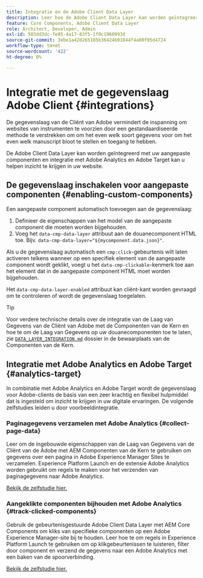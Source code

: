 ```yaml
---
title: Integratie en de Adobe Client Data Layer
description: Leer hoe de Adobe Client Data Layer kan worden geïntegreerd met uw aangepaste componenten en hoe integratie met Adobe Analytics en Adobe Target u kan helpen inzicht in uw website te krijgen
feature: Core Components, Adobe Client Data Layer
role: Architect, Developer, Admin
exl-id: 503dd3dc-fe95-4a17-83f5-1f0c1960993d
source-git-commit: 3ebe1a42d265185b36424b01844f4a00f05d4724
workflow-type: tm+mt
source-wordcount: '422'
ht-degree: 0%

---
```


# Integratie met de gegevenslaag Adobe Client {#integrations}

De gegevenslaag van de Cliënt van Adobe vermindert de inspanning om websites van instrumenten te voorzien door een gestandaardiseerde methode te verstrekken om om het even welk soort gegevens voor om het even welk manuscript bloot te stellen en toegang te hebben.

De Adobe Client Data Layer kan worden geïntegreerd met uw aangepaste componenten en integratie met Adobe Analytics en Adobe Target kan u helpen inzicht te krijgen in uw website.

## De gegevenslaag inschakelen voor aangepaste componenten {#enabling-custom-components}

Een aangepaste component automatisch toevoegen aan de gegevenslaag:

1. Definieer de eigenschappen van het model van de aangepaste component die moeten worden bijgehouden.
1. Voeg het `data-cmp-data-layer` attribuut aan de douanecomponent HTML toe. Bijv. `data-cmp-data-layer="${mycomponent.data.json}"`.

Als u de gegevenslaag automatisch een `cmp:click`-gebeurtenis wilt laten activeren telkens wanneer op een specifiek element van de aangepaste component wordt geklikt, voegt u het `data-cmp-clickable`-kenmerk toe aan het element dat in de aangepaste component HTML moet worden bijgehouden.

Het `data-cmp-data-layer-enabled` attribuut kan cliënt-kant worden gevraagd om te controleren of wordt de gegevenslaag toegelaten.

>[!TIP]
>
>Voor verdere technische details over de integratie van de Laag van Gegevens van de Cliënt van Adobe met de Componenten van de Kern en hoe te om de Laag van Gegevens op uw douanecomponenten toe te laten, zie [`DATA_LAYER_INTEGRATION.md`](https://github.com/adobe/aem-core-wcm-components/blob/master/DATA_LAYER_INTEGRATION.md) dossier in de bewaarplaats van de Componenten van de Kern.

## Integratie met Adobe Analytics en Adobe Target {#analytics-target}

In combinatie met Adobe Analytics en Adobe Target wordt de gegevenslaag voor Adobe-clients de basis van een zeer krachtig en flexibel hulpmiddel dat is ingesteld om inzicht te krijgen in uw digitale ervaringen. De volgende zelfstudies leiden u door voorbeeldintegratie.

### Paginagegevens verzamelen met Adobe Analytics {#collect-page-data}

Leer om de ingebouwde eigenschappen van de Laag van Gegevens van de Cliënt van de Adobe met AEM Componenten van de Kern te gebruiken om gegevens over een pagina in Adobe Experience Manager Sites te verzamelen. Experience Platform Launch en de extensie Adobe Analytics worden gebruikt om regels te maken voor het verzenden van paginagegevens naar Adobe Analytics.

[Bekijk de zelfstudie hier.](https://docs.adobe.com/content/help/en/experience-manager-learn/sites/integrations/analytics/collect-data-analytics.html)

### Aangeklikte componenten bijhouden met Adobe Analytics {#track-clicked-components}

Gebruik de gebeurtenisgestuurde Adobe Client Data Layer met AEM Core Components om kliks van specifieke componenten op een Adobe Experience Manager-site bij te houden. Leer hoe te om regels in Experience Platform Launch te gebruiken om op klikgebeurtenissen te luisteren, filter door component en verzend de gegevens naar een Adobe Analytics met een baken van de spoorverbinding.

[Bekijk de zelfstudie hier.](https://docs.adobe.com/content/help/en/experience-manager-learn/sites/integrations/analytics/track-clicked-component.html)
